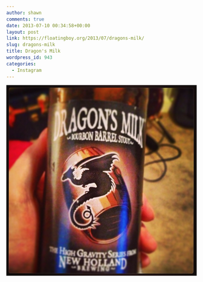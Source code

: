 ```yaml
---
author: shawn
comments: true
date: 2013-07-10 00:34:58+00:00
layout: post
link: https://floatingboy.org/2013/07/dragons-milk/
slug: dragons-milk
title: Dragon's Milk
wordpress_id: 943
categories:
  - Instagram
---
```


[![Dragon's Milk](/assets/media/2013/07/846e1c58e8f311e2aeb522000a9f14e4_7.jpg)](/assets/media/2013/07/846e1c58e8f311e2aeb522000a9f14e4_7.jpg)
